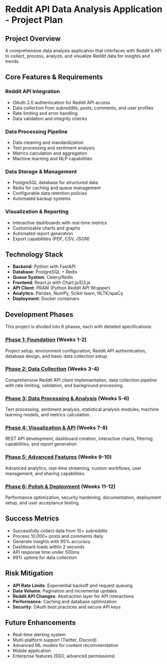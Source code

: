 # Reddit API Data Analysis Application - Project Plan

## Project Overview
A comprehensive data analysis application that interfaces with Reddit's API to collect, process, analyze, and visualize Reddit data for insights and trends.

## Core Features & Requirements

### Reddit API Integration
- OAuth 2.0 authentication for Reddit API access
- Data collection from subreddits, posts, comments, and user profiles
- Rate limiting and error handling
- Data validation and integrity checks

### Data Processing Pipeline
- Data cleaning and standardization
- Text processing and sentiment analysis
- Metrics calculation and aggregation
- Machine learning and NLP capabilities

### Data Storage & Management
- PostgreSQL database for structured data
- Redis for caching and queue management
- Configurable data retention policies
- Automated backup systems

### Visualization & Reporting
- Interactive dashboards with real-time metrics
- Customizable charts and graphs
- Automated report generation
- Export capabilities (PDF, CSV, JSON)

## Technology Stack
- **Backend**: Python with FastAPI
- **Database**: PostgreSQL + Redis
- **Queue System**: Celery/Redis
- **Frontend**: React.js with Chart.js/D3.js
- **API Client**: PRAW (Python Reddit API Wrapper)
- **Analytics**: Pandas, NumPy, Scikit-learn, NLTK/spaCy
- **Deployment**: Docker containers

## Development Phases

This project is divided into 6 phases, each with detailed specifications:

### [Phase 1: Foundation](./phase_1_foundation.md) (Weeks 1-2)
Project setup, environment configuration, Reddit API authentication, database design, and basic data collection setup.

### [Phase 2: Data Collection](./phase_2_data_collection.md) (Weeks 3-4)
Comprehensive Reddit API client implementation, data collection pipeline with rate limiting, validation, and background processing.

### [Phase 3: Data Processing & Analysis](./phase_3_data_processing.md) (Weeks 5-6)
Text processing, sentiment analysis, statistical analysis modules, machine learning models, and metrics calculation.

### [Phase 4: Visualization & API](./phase_4_visualization.md) (Weeks 7-8)
REST API development, dashboard creation, interactive charts, filtering capabilities, and report generation.

### [Phase 5: Advanced Features](./phase_5_advanced_features.md) (Weeks 9-10)
Advanced analytics, real-time streaming, custom workflows, user management, and sharing capabilities.

### [Phase 6: Polish & Deployment](./phase_6_deployment.md) (Weeks 11-12)
Performance optimization, security hardening, documentation, deployment setup, and user acceptance testing.

## Success Metrics
- Successfully collect data from 10+ subreddits
- Process 10,000+ posts and comments daily
- Generate insights with 95% accuracy
- Dashboard loads within 2 seconds
- API response time under 500ms
- 99% uptime for data collection

## Risk Mitigation
- **API Rate Limits**: Exponential backoff and request queuing
- **Data Volume**: Pagination and incremental updates
- **Reddit API Changes**: Abstraction layer for API interactions
- **Performance**: Caching and database optimization
- **Security**: OAuth best practices and secure API keys

## Future Enhancements
- Real-time alerting system
- Multi-platform support (Twitter, Discord)
- Advanced ML models for content recommendation
- Mobile application
- Enterprise features (SSO, advanced permissions)